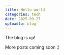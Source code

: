 ```yaml
---
title: Hello world
categories: tech
date: 2025-09-27
uploadto: blog
---
```

The blog is up!

More posts coming soon :)